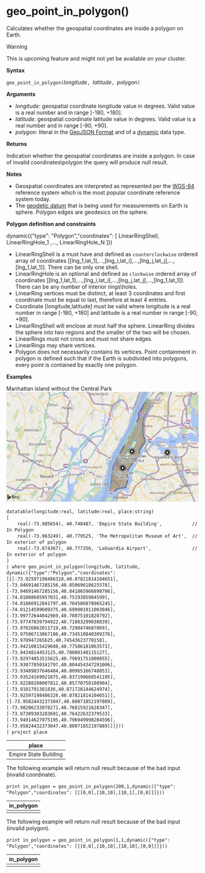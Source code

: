 # geo_point_in_polygon()

Calculates whether the geospatial coordinates are inside a polygon on Earth.

> [!WARNING]
> This is upcoming feature and might not yet be available on your cluster.

**Syntax**

`geo_point_in_polygon(`*longitude*`, `*latitude*`, `*polygon*`)`

**Arguments**

* *longitude*: geospatial coordinate longitude value in degrees. Valid value is a real number and in range [-180, +180].
* *latitude*: geospatial coordinate latitude value in degrees. Valid value is a real number and in range [-90, +90].
* *polygon*: literal in the [GeoJSON Format](https://tools.ietf.org/html/rfc7946) and of a [dynamic](./scalar-data-types/dynamic.md) data type.

**Returns**

Indication whether the geospatial coordinates are inside a polygon. In case of invalid coordinates\polygon the query will produce null result.

**Notes**
* Geospatial coordinates are interpreted as represented per the [WGS-84](https://earth-info.nga.mil/GandG/update/index.php?action=home) reference system which is the most popular coordinate reference system today.
* The [geodetic datum](https://en.wikipedia.org/wiki/Geodetic_datum) that is being used for measurements on Earth is sphere. Polygon edges are geodesics on the sphere.

**Polygon definition and constraints**

dynamic({"type": "Polygon","coordinates": [ LinearRingShell, LinearRingHole_1 ,..., LinearRingHole_N ]})

* LinearRingShell is a must have and defined as `counterclockwise` ordered array of coordinates [[lng_1,lat_1],...,[lng_i,lat_i],...,[lng_j,lat_j],...,[lng_1,lat_1]]. There can be only one shell.
* LinearRingHole is an optional and defined as `clockwise` ordered array of coordinates [[lng_1,lat_1],...,[lng_i,lat_i],...,[lng_j,lat_j],...,[lng_1,lat_1]]. There can be any number of interior rings\holes.
* LinearRing vertices must be distinct, at least 3 coordinates and first coordinate must be equal to last, therefore at least 4 entries.
* Coordinate [longitude,latitude] must be valid where longitude is a real number in range [-180, +180] and latitude is a real number in range [-90, +90].
* LinearRingShell will enclose at most half the sphere. LinearRing divides the sphere into two regions and the smaller of the two will be chosen.
* LinearRings must not cross and must not share edges.
* LinearRings may share vertices.
* Polygon does not necessarily contains its vertices. Point containment in polygon is defined such that if the Earth is subdivided into polygons, every point is contained by exactly one polygon.

**Examples**

Manhattan island without the Central Park
![alt text](./images/queries/geo/polygon_manhattan_with_hole.png)

<!-- csl: https://help.kusto.windows.net/Samples -->
```
datatable(longitude:real, latitude:real, place:string)
[
    real(-73.985654), 40.748487, 'Empire State Building',           // In Polygon 
    real(-73.963249), 40.779525, 'The Metropolitan Museum of Art',  // In exterior of polygon
    real(-73.874367), 40.777356, 'LaGuardia Airport',               // In exterior of polygon
]
| where geo_point_in_polygon(longitude, latitude, dynamic({"type":"Polygon","coordinates":[[[-73.92597198486328,40.87821814104651],[-73.94691467285156,40.85069618625578],[-73.94691467285156,40.841865966890786],[-74.01008605957031,40.7519385984599],[-74.01866912841797,40.704586878965245],[-74.01214599609375,40.699901911003046],[-73.99772644042969,40.70875101828792],[-73.97747039794922,40.71083299030839],[-73.97026062011719,40.7290474687069],[-73.97506713867186,40.734510840309376],[-73.970947265625,40.74543623770158],[-73.94210815429688,40.77586181063573],[-73.9434814453125,40.78080140115127],[-73.92974853515625,40.79691751000055],[-73.93077850341797,40.804454347291006],[-73.93489837646484,40.80965166748853],[-73.93524169921875,40.837190668541105],[-73.92288208007812,40.85770758108904],[-73.9101791381836,40.871728144624974],[-73.92597198486328,40.87821814104651]],[[-73.95824432373047,40.80071852197889],[-73.98206233978271,40.76815921628347],[-73.97309303283691,40.76422632379533],[-73.94914627075195,40.796949998204596],[-73.95824432373047,40.80071852197889]]]}))
| project place
```

|place|
|---|
|Empire State Building|

The following example will return null result because of the bad input (invalid coordinate).
<!-- csl: https://help.kusto.windows.net/Samples -->
```
print in_polygon = geo_point_in_polygon(200,1,dynamic({"type": "Polygon","coordinates": [[[0,0],[10,10],[10,1],[0,0]]]}))
```

|in_polygon|
|---|
||

The following example will return null result because of the bad input (invalid polygon).
<!-- csl: https://help.kusto.windows.net/Samples -->
```
print in_polygon = geo_point_in_polygon(1,1,dynamic({"type": "Polygon","coordinates": [[[0,0],[10,10],[10,10],[0,0]]]}))
```

|in_polygon|
|---|
||

